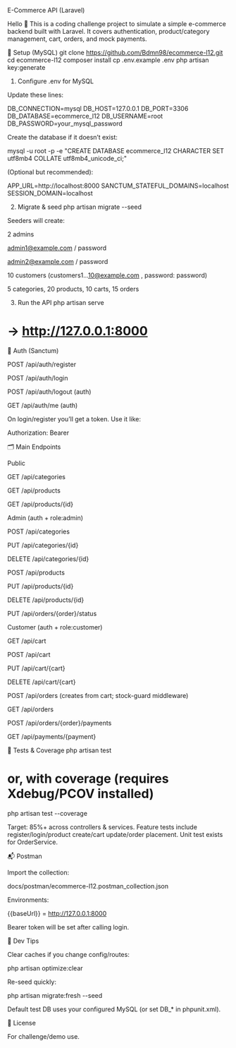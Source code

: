 E-Commerce API (Laravel)

Hello 👋
This is a coding challenge project to simulate a simple e-commerce backend built with Laravel.
It covers authentication, product/category management, cart, orders, and mock payments.

🚀 Setup (MySQL)
git clone https://github.com/Bdmn98/ecommerce-l12.git
cd ecommerce-l12
composer install
cp .env.example .env
php artisan key:generate

1) Configure .env for MySQL

Update these lines:

DB_CONNECTION=mysql
DB_HOST=127.0.0.1
DB_PORT=3306
DB_DATABASE=ecommerce_l12
DB_USERNAME=root
DB_PASSWORD=your_mysql_password


Create the database if it doesn’t exist:

mysql -u root -p -e "CREATE DATABASE ecommerce_l12 CHARACTER SET utf8mb4 COLLATE utf8mb4_unicode_ci;"


(Optional but recommended):

APP_URL=http://localhost:8000
SANCTUM_STATEFUL_DOMAINS=localhost
SESSION_DOMAIN=localhost

2) Migrate & seed
php artisan migrate --seed


Seeders will create:

2 admins

admin1@example.com / password

admin2@example.com / password

10 customers (customers1…10@example.com
, password: password)

5 categories, 20 products, 10 carts, 15 orders

3) Run the API
php artisan serve
# -> http://127.0.0.1:8000

🔐 Auth (Sanctum)

POST /api/auth/register

POST /api/auth/login

POST /api/auth/logout (auth)

GET /api/auth/me (auth)

On login/register you’ll get a token.
Use it like:

Authorization: Bearer <token>

🗂️ Main Endpoints

Public

GET /api/categories

GET /api/products

GET /api/products/{id}

Admin (auth + role:admin)

POST /api/categories

PUT /api/categories/{id}

DELETE /api/categories/{id}

POST /api/products

PUT /api/products/{id}

DELETE /api/products/{id}

PUT /api/orders/{order}/status

Customer (auth + role:customer)

GET /api/cart

POST /api/cart

PUT /api/cart/{cart}

DELETE /api/cart/{cart}

POST /api/orders (creates from cart; stock-guard middleware)

GET /api/orders

POST /api/orders/{order}/payments

GET /api/payments/{payment}

🧪 Tests & Coverage
php artisan test
# or, with coverage (requires Xdebug/PCOV installed)
php artisan test --coverage


Target: 85%+ across controllers & services.
Feature tests include register/login/product create/cart update/order placement.
Unit test exists for OrderService.

📬 Postman

Import the collection:

docs/postman/ecommerce-l12.postman_collection.json


Environments:

{{baseUrl}} = http://127.0.0.1:8000

Bearer token will be set after calling login.

🧰 Dev Tips

Clear caches if you change config/routes:

php artisan optimize:clear


Re-seed quickly:

php artisan migrate:fresh --seed


Default test DB uses your configured MySQL (or set DB_* in phpunit.xml).

📄 License

For challenge/demo use.
